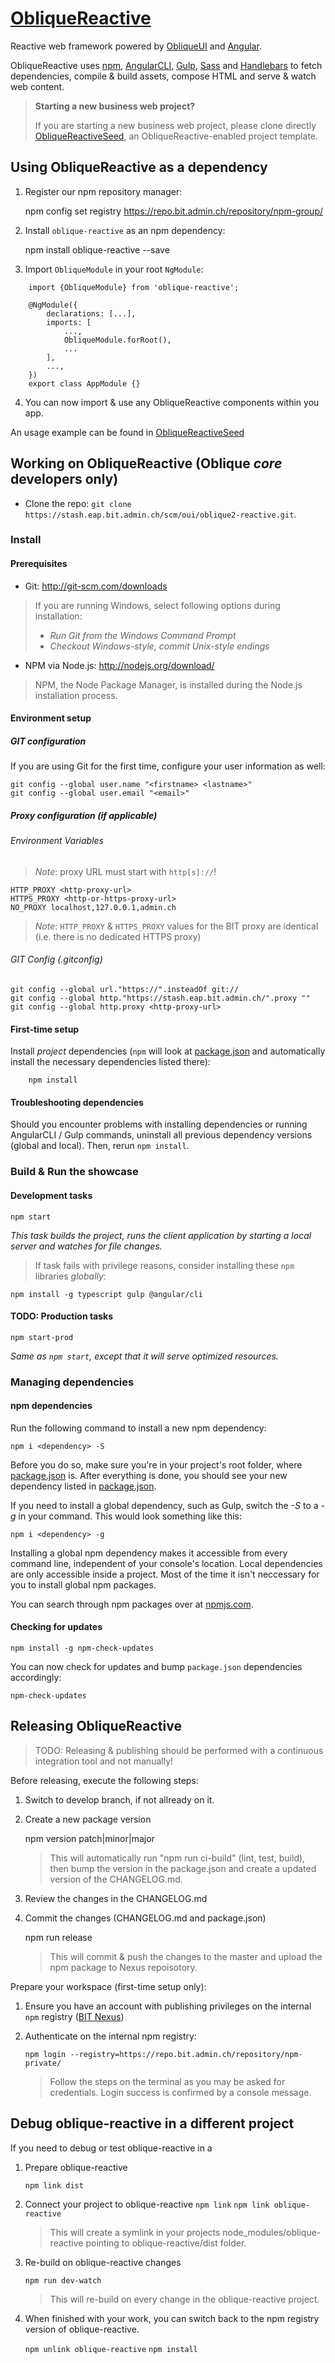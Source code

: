 # [ObliqueReactive](https://stash.eap.bit.admin.ch/projects/OUI/repos/oblique2-reactive/)

Reactive web framework powered by [ObliqueUI](https://stash.eap.bit.admin.ch/projects/OUI/repos/oblique-ui/) and [Angular](https://github.com/angular/angular).

ObliqueReactive uses [npm](https://www.npmjs.com/), [AngularCLI](https://cli.angular.io/), [Gulp](https://github.com/gulpjs/gulp/), [Sass](http://sass-lang.com/) and [Handlebars](http://handlebarsjs.com/) to fetch dependencies, compile & build assets, compose HTML and serve & watch web content.

> **Starting a new business web project?**
>
> If you are starting a new business web project, please clone directly [ObliqueReactiveSeed](https://stash.eap.bit.admin.ch/projects/OUI/repos/oblique2-reactive-seed/), an ObliqueReactive-enabled project template. 

## Using ObliqueReactive as a dependency

1. Register our npm repository manager:

	npm config set registry https://repo.bit.admin.ch/repository/npm-group/

2. Install `oblique-reactive` as an npm dependency:

	npm install oblique-reactive --save

3. Import `ObliqueModule` in your root `NgModule`:

```
	import {ObliqueModule} from 'oblique-reactive';
	
	@NgModule({
	    declarations: [...],
	    imports: [
	        ...,
	        ObliqueModule.forRoot(),
	        ...
	    ],
	    ...,
	})
	export class AppModule {}
```

4. You can now import & use any ObliqueReactive components within you app.

An usage example can be found in [ObliqueReactiveSeed](https://stash.eap.bit.admin.ch/projects/OUI/repos/oblique2-reactive-seed/)

## Working on ObliqueReactive (Oblique *core* developers only)

- Clone the repo: `git clone https://stash.eap.bit.admin.ch/scm/oui/oblique2-reactive.git`.

### Install

#### Prerequisites

* Git: <http://git-scm.com/downloads>

> If you are running Windows, select following options during installation:
> - _Run Git from the Windows Command Prompt_
> - _Checkout Windows-style, commit Unix-style endings_

* NPM via Node.js: <http://nodejs.org/download/>

> NPM, the Node Package Manager, is installed during the Node.js installation process.

#### Environment setup

##### GIT configuration

If you are using Git for the first time, configure your user information as well:

	git config --global user.name "<firstname> <lastname>"
	git config --global user.email "<email>"

##### Proxy configuration (if applicable)

###### Environment Variables

> *Note*: proxy URL must start with `http[s]://`!

	HTTP_PROXY <http-proxy-url>
	HTTPS_PROXY <http-or-https-proxy-url>
	NO_PROXY localhost,127.0.0.1,admin.ch

> *Note*: `HTTP_PROXY` & `HTTPS_PROXY` values for the BIT proxy are identical (i.e. there is no dedicated HTTPS proxy)

###### GIT Config (.gitconfig)

	git config --global url."https://".insteadOf git://
	git config --global http."https://stash.eap.bit.admin.ch/".proxy ""
	git config --global http.proxy <http-proxy-url>

#### First-time setup

Install *project* dependencies (`npm` will look at [package.json](https://stash.eap.bit.admin.ch/projects/OUI/repos/oblique2-reactive/browse/package.json) and automatically install the necessary dependencies listed there):

		npm install

#### Troubleshooting dependencies

Should you encounter problems with installing dependencies or running AngularCLI / Gulp commands, uninstall all previous dependency versions (global and local). Then, rerun `npm install`.

### Build & Run the showcase

#### Development tasks

	npm start

_This task builds the project, runs the client application by starting a local server and watches for file changes._

> If task fails with privilege reasons, consider installing these `npm` libraries *globally*:

	npm install -g typescript gulp @angular/cli

#### TODO: Production tasks

	npm start-prod

_Same as `npm start`, except that it will serve optimized resources._

### <a name="managing-dependencies"></a> Managing dependencies

#### npm dependencies

Run the following command to install a new npm dependency:

	npm i <dependency> -S

Before you do so, make sure you're in your project's root folder, where [package.json](https://stash.eap.bit.admin.ch/projects/oui/repos/oblique2-reactive/browse/package.json) is.
After everything is done, you should see your new dependency listed in [package.json](https://stash.eap.bit.admin.ch/projects/oui/repos/oblique2-reactive/browse/package.json).

If you need to install a global dependency, such as Gulp, switch the *-S* to a *-g* in your command. This would look something like this:

	npm i <dependency> -g

Installing a global npm dependency makes it accessible from every command line, independent of your console's location. Local dependencies are only accessible inside a project. Most of the time it isn't neccessary for you to install global npm packages.

You can search through npm packages over at [npmjs.com](https://www.npmjs.com/).

#### Checking for updates

	npm install -g npm-check-updates

You can now check for updates and bump `package.json` dependencies accordingly:

	npm-check-updates

## <a name="release"></a> Releasing ObliqueReactive

> TODO: Releasing & publishing should be performed with a continuous integration tool and not manually!

Before releasing, execute the following steps:

1. Switch to develop branch, if not allready on it.
2. Create a new package version 

	npm version patch|minor|major
	
	> This will automatically run "npm run ci-build" (lint, test, build), then bump the version in the package.json and create a updated version of the CHANGELOG.md.
3. Review the changes in the CHANGELOG.md
4. Commit the changes (CHANGELOG.md and package.json)

	npm run release

	> This will commit & push the changes to the master and upload the npm package to Nexus repoisotory.


Prepare your workspace (first-time setup only):

1. Ensure you have an account with publishing privileges on the internal `npm` registry ([BIT Nexus](https://repo.bit.admin.ch))
2. Authenticate on the internal npm registry:

	`npm login --registry=https://repo.bit.admin.ch/repository/npm-private/`

    > Follow the steps on the terminal as you may be asked for credentials. Login success is confirmed by a console message.

## <a name="npm-link"></a> Debug oblique-reactive in a different project
If you need to debug or test oblique-reactive in a 

1. Prepare oblique-reactive

	`npm link dist`

2. Connect your project to oblique-reactive 
	`npm link`
	`npm link oblique-reactive`

	> This will create a symlink in your projects node_modules/oblique-reactive pointing to oblique-reactive/dist folder.

3. Re-build on oblique-reactive changes

	`npm run dev-watch`

	> This will re-build on every change in the oblique-reactive project.

4. When finished with your work, you can switch back to the npm registry version of oblique-reactive.

	`npm unlink oblique-reactive`
	`npm install`
